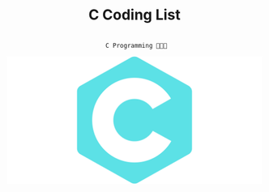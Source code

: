  <div align="center">
  
# C Coding List

```
  
 C Programming 🐱‍👤🔢

```
  </div>

![](https://github.com/sazib0/image_for_repo/blob/12e35a66648a663bd3a543400719ef92a9081eef/coding/c.png)
